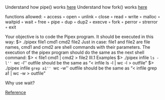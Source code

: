 
Understand how pipe() works [here](https://www.youtube.com/watch?v=Mqb2dVRe0uo)
Understand how fork() works [here](https://www.youtube.com/watch?v=cex9XrZCU14)


functions allowed:
◦ access
◦ open
◦ unlink
◦ close
◦ read
◦ write
◦ malloc
◦ waitpid
◦ wait
◦ free
◦ pipe
◦ dup
◦ dup2
◦ execve
◦ fork
◦ perror
◦ strerror
◦ exit


Your objective is to code the Pipex program. It should be executed in this way:
    $> ./pipex file1 cmd1 cmd2 file2
Just in case: file1 and file2 are file names, cmd1 and cmd2 are shell commands with their parameters.
The execution of the pipex program should do the same as the next shell command:
    $> < file1 cmd1 | cmd2 > file2
III.1 Examples
     $> ./pipex infile ``ls -l'' ``wc -l'' outfile
should be the same as “< infile ls -l | wc -l > outfile”
     $> ./pipex infile ``grep a1'' ``wc -w'' outfile
should be the same as “< infile grep a1 | wc -w > outfile”


Why use wait? 

[Reference](https://www.youtube.com/watch?v=uh2FqejQRk8&list=PLfqABt5AS4FkW5mOn2Tn9ZZLLDwA3kZUY&index=11)